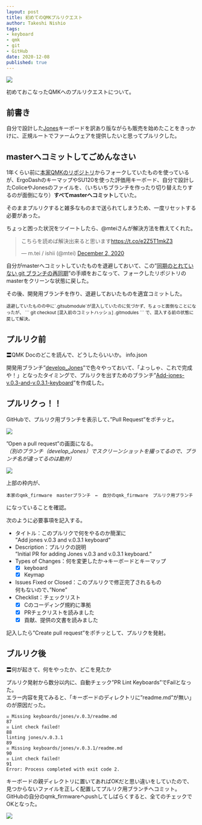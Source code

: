 ```yaml
---
layout: post
title: 初めてのQMKプルリクエスト
author: Takeshi Nishio
tags:
- keyboard
- qmk
- git
- GitHub
date: 2020-12-08
published: true
---
```


![](/assets/2020-12-07/IMG_2222.jpeg)  

初めておこなったQMKへのプルリクエストについて。

## 前書き

自分で設計した[Jones](https://github.com/jpskenn/Jones)キーボードを訳あり版ながらも販売を始めたことをきっかけに、正規ルートでファームウェアを提供したいと思ってプルリクした。


## masterへコミットしてごめんなさい

1年くらい前に[本家QMKのリポジトリ](https://github.com/qmk/qmk_firmware)からフォークしていたものを使っているが、ErgoDashのキーマップやSU120を使った評価用キーボード、自分で設計したColiceやJonesのファイルを、（いちいちブランチを作ったり切り替えたりするのが面倒になり）**すべてmasterへコミット**していた。

そのままプルリクすると雑多なものまで送られてしまうため、一度リセットする必要があった。

ちょっと困った状況をツイートしたら、@mteiさんが解決方法を教えてくれた。

<blockquote class="twitter-tweet"><p lang="ja" dir="ltr">こちらを読めば解決出来ると思います<a href="https://t.co/e2Z5T1mkZ3">https://t.co/e2Z5T1mkZ3</a></p>&mdash; m.tei / ishii (@mtei) <a href="https://twitter.com/mtei/status/1334263835201478658?ref_src=twsrc%5Etfw">December 2, 2020</a></blockquote> <script async src="https://platform.twitter.com/widgets.js" charset="utf-8"></script>

自分がmasterへコミットしていたものを退避しておいて、この”[同期のとれていない git ブランチの再同期](https://docs.qmk.fm/#/ja/newbs_git_resynchronize_a_branch?id=同期のとれていない-git-ブランチの再同期)”の手順をおこなって、フォークしたリポジトリのmasterをクリーンな状態に戻した。

その後、開発用ブランチを作り、退避しておいたものを適宜コミットした。

<small>
退避していたものの中に`.gitsubmodule`が混入していたのに気づかず、ちょっと面倒なことになったが、  
```
git checkout [混入前のコミットハッシュ] .gitmodules
```
で、混入する前の状態に戻して解決。
</small>




## プルリク前
〓QMK Docのどこを読んで、どうしたらいいか。
info.json

開発用ブランチ”[develop_Jones](https://github.com/jpskenn/qmk_firmware/tree/develop_Jones)”で色々やっておいて、「よっしゃ、これで完成や！」となったタイミングで、プルリクを出すためのブランチ”[Add-jones-v.0.3-and-v.0.3.1-keyboard](https://github.com/jpskenn/qmk_firmware/tree/Add-jones-v.0.3-and-v.0.3.1-keyboard)”を作成した。

## プルリクっ！！

GitHubで、プルリク用ブランチを表示して、”Pull Request”をポチッと。

![](/assets/2020-12-08/open_pr.png)  

”Open a pull request”の画面になる。  
*（別のブランチ（develop_Jones）でスクリーンショットを撮ってるので、ブランチ名が違ってるのは勘弁）*  


![](/assets/2020-12-08/pr_description.png)  

上部の枠内が、
```
本家のqmk_firmware　masterブランチ　←　自分のqmk_firmware　プルリク用ブランチ
```
になっていることを確認。

次のように必要事項を記入する。

- タイトル：このプルリクで何をやるのか簡潔に  
    ”Add jones v.0.3 and v.0.3.1 keyboard”
- Description：プルリクの説明  
    ”Initial PR for adding Jones v.0.3 and v.0.3.1 keyboard.”
- Types of Changes：何を変更したか→キーボードとキーマップ
    - [x] keyboard
    - [x] Keymap
- Issues Fixed or Closed：このプルリクで修正完了されるもの  
    何もないので、”None”
- Checklist：チェックリスト  
    - [x] Cのコーディング規約に準拠
    - [x] PRチェクリストを読みました
    - [x] 貢献、提供の文書を読みました

記入したら”Create pull request”をポチッとして、プルリクを発射。

## ブルリク後
〓何が起きて、何をやったか、どこを見たか

プルリク発射から数分以内に、自動チェック”PR Lint Keyboards”でFailとなった。  
エラー内容を見てみると、「キーボードのディレクトリに”readme.md”が無い」のが原因だった。
```
☒ Missing keyboards/jones/v.0.3/readme.md
87
☒ Lint check failed!
88
linting jones/v.0.3.1
89
☒ Missing keyboards/jones/v.0.3.1/readme.md
90
☒ Lint check failed!
91
Error: Process completed with exit code 2.
```

キーボードの親ディレクトリに置いてあればOKだと思い違いをしていたので、見つからないファイルを正しく配置してプルリク用ブランチへコミット。  
GitHubの自分のqmk_firmwareへpushしてしばらくすると、全てのチェックでOKとなった。

![](/assets/2020-12-08/add_missing_file.png)  
